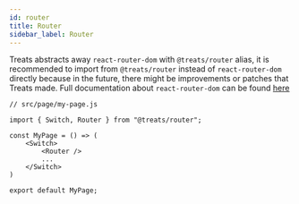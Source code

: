 ```yaml
---
id: router
title: Router
sidebar_label: Router
---
```


Treats abstracts away `react-router-dom` with `@treats/router` alias, it is recommended to import from `@treats/router` instead of `react-router-dom` directly because in the future, there might be improvements or patches that Treats made. Full documentation about `react-router-dom` can be found [here][react-router-dom-wiki]

```
// src/page/my-page.js

import { Switch, Router } from "@treats/router";

const MyPage = () => (
    <Switch>
        <Router />
        ...
    </Switch>
)

export default MyPage;
```

[react-router-dom-wiki]: https://reacttraining.com/react-router/web/guides
